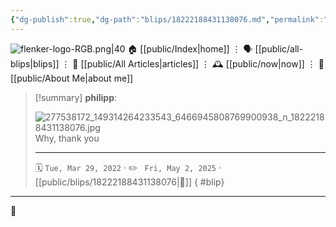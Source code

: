 ```yaml
---
{"dg-publish":true,"dg-path":"blips/18222188431138076.md","permalink":"/blips/18222188431138076/","title":"philipp on instagram @ 2022-03-29","created":"2022-03-29T19:00:00","updated":"2025-05-02T17:43:08"}
---
```



<div class="transclusion internal-embed is-loaded"><div class="markdown-embed">




![flenker-logo-RGB.png|40](/img/user/attachments/flenker-logo-RGB.png)
🏠 [[public/Index\|home]]  ⋮ 🗣️ [[public/all-blips\|blips]] ⋮  📝 [[public/All Articles\|articles]]  ⋮ 🕰️ [[public/now\|now]] ⋮ 🪪 [[public/About Me\|about me]]


</div></div>


> [!summary] **philipp**:
>
> ![277538172_149314264233543_6466945808769900938_n_18222188431138076.jpg](/img/user/attachments/277538172_149314264233543_6466945808769900938_n_18222188431138076.jpg)
> Why, thank you
> - - -
>
> 🗓️ <code>Tue, Mar 29, 2022</code>  · ✏️ <code> Fri, May 2, 2025</code>  · [[public/blips/18222188431138076\|🔗]]
{ #blip}


- - -

 👾
